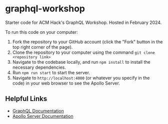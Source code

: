 # graphql-workshop
Starter code for ACM Hack's GraphQL Workshop. Hosted in February 2024.


To run this code on your computer:

1. Fork the repository to your GitHub account (click the "Fork" button in the top right corner of the page).
2. Clone the repository to your computer using the command `git clone <repository link>`
3. Navigate to the codebase locally, and run `npm install` to install the necessary dependencies.
4. Run `npm run start` to start the server.
5. Navigate to `http://localhost:4000` (or whatever you specify in the code) in your web browser to see the Apollo Server.


## Helpful Links
- [GraphQL Documentation](https://graphql.org/learn/)
- [Apollo Server Documentation](https://www.apollographql.com/docs/apollo-server/)